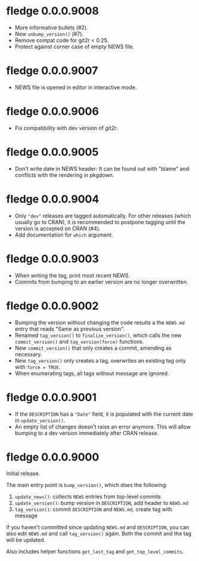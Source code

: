 # fledge 0.0.0.9008

- More informative bullets (#2).
- New `unbump_version()` (#7).
- Remove compat code for git2r < 0.25.
- Protect against corner case of empty NEWS file.


# fledge 0.0.0.9007

- NEWS file is opened in editor in interactive mode.


# fledge 0.0.0.9006

- Fix compatibility with dev version of _git2r_.


# fledge 0.0.0.9005

- Don't write date in NEWS header: It can be found out with "blame" and conflicts with the rendering in pkgdown.


# fledge 0.0.0.9004

- Only `"dev"` releases are tagged automatically. For other releases (which usually go to CRAN), it is recommended to postpone tagging until the version is accepted on CRAN (#4).
- Add documentation for `which` argument.


# fledge 0.0.0.9003

- When writing the tag, print most recent NEWS.
- Commits from bumping to an earlier version are no longer overwritten.


# fledge 0.0.0.9002

- Bumping the version without changing the code results a the `NEWS.md` entry that reads "Same as previous version".
- Renamed `tag_version()` to `finalize_version()`, which calls the new `commit_version()` and `tag_version(force)` functions.
- New `commit_version()` that only creates a commit, amending as necessary.
- New `tag_version()` only creates a tag, overwrites an existing tag only with `force = TRUE`.
- When enumerating tags, all tags without message are ignored.


# fledge 0.0.0.9001

- If the `DESCRIPTION` has a `"Date"` field, it is populated with the current date in `update_version()`.
- An empty list of changes doesn't raise an error anymore. This will allow bumping to a dev version immediately after CRAN release.


# fledge 0.0.0.9000

Initial release.

The main entry point is `bump_version()`, which does the following:

1.  `update_news()`: collects `NEWS` entries from top-level commits
2.  `update_version()`: bump version in `DESCRIPTION`, add header to `NEWS.md`
3.  `tag_version()`: commit `DESCRIPTION` and `NEWS.md`, create tag with message

If you haven't committed since updating `NEWS.md` and `DESCRIPTION`, you can also edit `NEWS.md` and call `tag_version()` again. Both the commit and the tag will be updated.

Also includes helper functions `get_last_tag` and `get_top_level_commits`.
